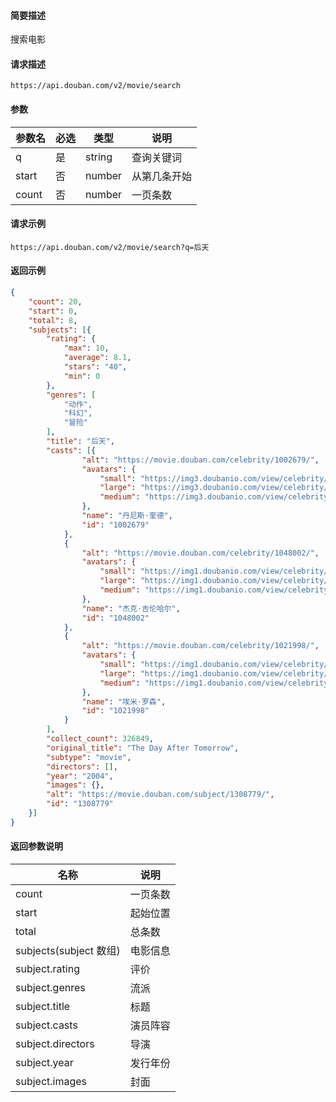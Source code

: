 #### 简要描述

搜索电影



#### 请求描述

`https://api.douban.com/v2/movie/search`



#### 参数

| 参数名 | 必选 | 类型   | 说明         |
| ------ | ---- | ------ | ------------ |
| q      | 是   | string | 查询关键词   |
| start  | 否   | number | 从第几条开始 |
| count  | 否   | number | 一页条数     |



#### 请求示例

`https://api.douban.com/v2/movie/search?q=后天`



#### 返回示例

```json
{
	"count": 20,
	"start": 0,
	"total": 8,
	"subjects": [{
		"rating": {
			"max": 10,
			"average": 8.1,
			"stars": "40",
			"min": 0
		},
		"genres": [
			"动作",
			"科幻",
			"冒险"
		],
		"title": "后天",
		"casts": [{
				"alt": "https://movie.douban.com/celebrity/1002679/",
				"avatars": {
					"small": "https://img3.doubanio.com/view/celebrity/s_ratio_celebrity/public/p52.webp",
					"large": "https://img3.doubanio.com/view/celebrity/s_ratio_celebrity/public/p52.webp",
					"medium": "https://img3.doubanio.com/view/celebrity/s_ratio_celebrity/public/p52.webp"
				},
				"name": "丹尼斯·奎德",
				"id": "1002679"
			},
			{
				"alt": "https://movie.douban.com/celebrity/1048002/",
				"avatars": {
					"small": "https://img1.doubanio.com/view/celebrity/s_ratio_celebrity/public/p12737.webp",
					"large": "https://img1.doubanio.com/view/celebrity/s_ratio_celebrity/public/p12737.webp",
					"medium": "https://img1.doubanio.com/view/celebrity/s_ratio_celebrity/public/p12737.webp"
				},
				"name": "杰克·吉伦哈尔",
				"id": "1048002"
			},
			{
				"alt": "https://movie.douban.com/celebrity/1021998/",
				"avatars": {
					"small": "https://img1.doubanio.com/view/celebrity/s_ratio_celebrity/public/p629.webp",
					"large": "https://img1.doubanio.com/view/celebrity/s_ratio_celebrity/public/p629.webp",
					"medium": "https://img1.doubanio.com/view/celebrity/s_ratio_celebrity/public/p629.webp"
				},
				"name": "埃米·罗森",
				"id": "1021998"
			}
		],
		"collect_count": 326849,
		"original_title": "The Day After Tomorrow",
		"subtype": "movie",
		"directors": [],
		"year": "2004",
		"images": {},
		"alt": "https://movie.douban.com/subject/1308779/",
		"id": "1308779"
	}]
}
```



#### 返回参数说明

| 名称                   | 说明     |
| ---------------------- | -------- |
| count                  | 一页条数 |
| start                  | 起始位置 |
| total                  | 总条数   |
| subjects(subject 数组) | 电影信息 |
| subject.rating         | 评价     |
| subject.genres         | 流派     |
| subject.title          | 标题     |
| subject.casts          | 演员阵容 |
| subject.directors      | 导演     |
| subject.year           | 发行年份 |
| subject.images         | 封面     |

